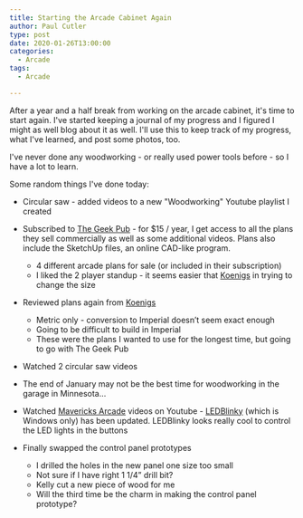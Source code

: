 ```yaml
---
title: Starting the Arcade Cabinet Again
author: Paul Cutler
type: post
date: 2020-01-26T13:00:00
categories:
  - Arcade
tags:
  - Arcade

---
```


After a year and a half break from working on the arcade cabinet, it's time to start again.  I've started keeping a journal of my progress and I figured I might as well blog about it as well.  I'll use this to keep track of my progress, what I've learned, and post some photos, too.

I've never done any woodworking - or really used power tools before - so I have a lot to learn.  

Some random things I've done today:

* Circular saw - added videos to a new "Woodworking" Youtube playlist I created 
* Subscribed to [The Geek Pub](https://www.thegeekpub.com/) - for $15 / year, I get access to all the plans they sell commercially as well as some additional videos.  Plans also include the SketchUp files, an online CAD-like program.
    - 4 different arcade plans for sale (or included in their subscription)
    - I liked the 2 player standup - it seems easier that [Koenigs](http://koenigs.dk/mame/eng/index.htm) in trying to change the size
    
    
*  Reviewed plans again from [Koenigs](http://koenigs.dk/mame/eng/index.htm)
    * Metric only - conversion to Imperial doesn’t seem exact enough
    * Going to be difficult to build in Imperial
    * These were the plans I wanted to use for the longest time, but going to go with The Geek Pub


* Watched 2 circular saw videos
* The end of January may not be the best time for woodworking in the garage in Minnesota...
* Watched [Mavericks Arcade](https://www.youtube.com/watch?v=qxwqGQIEFqo) videos on Youtube - [LEDBlinky](https://www.ledblinky.net/ledblinky.htm) (which is Windows only) has been updated.  LEDBlinky looks really cool to control the LED lights in the buttons

* Finally swapped the control panel prototypes
    * I drilled the holes in the new panel one size too small
    * Not sure if I have right 1 1/4” drill bit?
    * Kelly cut a new piece of wood for me
    * Will the third time be the charm in making the control panel prototype?